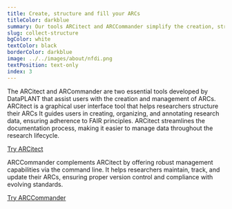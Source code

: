 ```yaml
---
title: Create, structure and fill your ARCs
titleColor: darkblue
summary: Our tools ARCitect and ARCCommander simplify the creation, structuring and maintenance of ARCs.
slug: collect-structure
bgColor: white
textColor: black
borderColor: darkblue
image: ../../images/about/nfdi.png
textPosition: text-only
index: 3
---
```


The ARCitect and ARCommander are two essential tools developed by DataPLANT that assist users with the creation and management of ARCs.
ARCitect is a graphical user interface tool that helps researchers structure their ARCs It guides users in creating, organizing, and annotating research data, ensuring adherence to FAIR principles. 
ARCitect streamlines the documentation process, making it easier to manage data throughout the research lifecycle.

<a class="btn btn-lg bg-white text-darkblue border-darkblue" href="https://nfdi4plants.org/nfdi4plants.knowledgebase/docs/ARCitect-Manual/index.html">Try ARCitect</a>

ARCCommander complements ARCitect by offering robust management capabilities via the command line.
It helps researchers maintain, track, and update their ARCs, ensuring proper version control and compliance with evolving standards.

<a class="btn btn-lg bg-white text-darkblue border-darkblue" href="https://nfdi4plants.org/nfdi4plants.knowledgebase/docs/ArcCommanderManual/index.html">Try ARCCommander</a>
